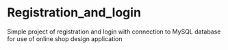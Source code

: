 # Registration_and_login
Simple project of registration and login with connection to MySQL database for use of online shop design application
